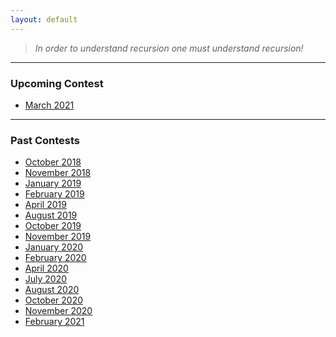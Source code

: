 ```yaml
---
layout: default
---
```


> *In order to understand recursion one must understand recursion!*
* * *

### Upcoming Contest
- [March 2021](www.hackerrank.com/uvce-ncode-march-2021)

* * *

### Past Contests
- [October 2018](./editorials/October-2018/index.html)
- [November 2018](./editorials/november-2018/index.html)
- [January 2019](./editorials/january-2019/index.html)
- [February 2019](./editorials/february-2019/index.html)
- [April 2019](./editorials/April-2019/index.html)
- [August 2019](./editorials/August-2019/index.html)
- [October 2019](./editorials/October-2019/index.html)
- [November 2019](./editorials/November-2019/index.html)
- [January 2020](./editorials/January-2020/index.html)
- [February 2020](./editorials/February-2020/index.html)
- [April 2020](./editorials/April-2020/index.html)
- [July 2020](./editorials/July-2020/index.html)
- [August 2020](./editorials/August-2020/index.html)
- [October 2020](./editorials/October-2020/index.html)
- [November 2020](./editorials/November-2020/index.html)
- [February 2021](./editorials/February-2021/index.html)

